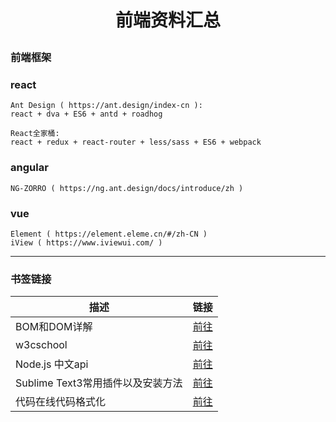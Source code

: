 # <p align='center'>前端资料汇总</p>

### 前端框架
### react
```
Ant Design ( https://ant.design/index-cn ):
react + dva + ES6 + antd + roadhog
```
```
React全家桶:
react + redux + react-router + less/sass + ES6 + webpack  
```
### angular

```
NG-ZORRO ( https://ng.ant.design/docs/introduce/zh )
```
### vue
```
Element ( https://element.eleme.cn/#/zh-CN )
iView ( https://www.iviewui.com/ )
```
 ***
 ### 书签链接

 描述 | 链接
 ---  | --- 
 BOM和DOM详解 | [前往](https://www.jb51.net/article/55851.htm)
 w3cschool | [前往](http://www.w3school.com.cn/)
 Node.js 中文api | [前往](http://nodejs.cn/api/modules.html)
 Sublime Text3常用插件以及安装方法 | [前往](https://www.cnblogs.com/liuchaoH/p/6370008.html) 
 代码在线代码格式化 | [前往](http://tool.oschina.net/codeformat/xml)     

        







